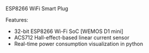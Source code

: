ESP8266 WiFi Smart Plug


Features:

 - 32-bit ESP8266 Wi-Fi SoC [WEMOS D1 mini]
 - ACS712 Hall-effect-based linear current sensor
 - Real-time power consumption visualization in python
